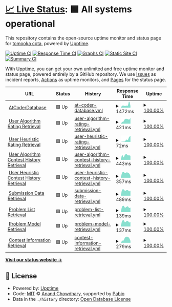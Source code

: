 # [📈 Live Status](https://sirogamichandayo.github.io/my-upptime): <!--live status--> **🟩 All systems operational**

This repository contains the open-source uptime monitor and status page for [tomooka cota](https://sirogamichandayo.github.io/my-upptime), powered by [Upptime](https://github.com/upptime/upptime).

[![Uptime CI](https://github.com/sirogamichandayo/my-upptime/workflows/Uptime%20CI/badge.svg)](https://github.com/sirogamichandayo/my-upptime/actions?query=workflow%3A%22Uptime+CI%22)
[![Response Time CI](https://github.com/sirogamichandayo/my-upptime/workflows/Response%20Time%20CI/badge.svg)](https://github.com/sirogamichandayo/my-upptime/actions?query=workflow%3A%22Response+Time+CI%22)
[![Graphs CI](https://github.com/sirogamichandayo/my-upptime/workflows/Graphs%20CI/badge.svg)](https://github.com/sirogamichandayo/my-upptime/actions?query=workflow%3A%22Graphs+CI%22)
[![Static Site CI](https://github.com/sirogamichandayo/my-upptime/workflows/Static%20Site%20CI/badge.svg)](https://github.com/sirogamichandayo/my-upptime/actions?query=workflow%3A%22Static+Site+CI%22)
[![Summary CI](https://github.com/sirogamichandayo/my-upptime/workflows/Summary%20CI/badge.svg)](https://github.com/sirogamichandayo/my-upptime/actions?query=workflow%3A%22Summary+CI%22)

With [Upptime](https://upptime.js.org), you can get your own unlimited and free uptime monitor and status page, powered entirely by a GitHub repository. We use [Issues](https://github.com/sirogamichandayo/my-upptime/issues) as incident reports, [Actions](https://github.com/sirogamichandayo/my-upptime/actions) as uptime monitors, and [Pages](https://sirogamichandayo.github.io/my-upptime) for the status page.

<!--start: status pages-->
<!-- This summary is generated by Upptime (https://github.com/upptime/upptime) -->
<!-- Do not edit this manually, your changes will be overwritten -->
<!-- prettier-ignore -->
| URL | Status | History | Response Time | Uptime |
| --- | ------ | ------- | ------------- | ------ |
| <img alt="" src="https://icons.duckduckgo.com/ip3/atcoder-db.sirogami.com.ico" height="13"> [AtCoderDatabase](https://atcoder-db.sirogami.com/) | 🟩 Up | [at-coder-database.yml](https://github.com/sirogamichandayo/my-upptime/commits/HEAD/history/at-coder-database.yml) | <details><summary><img alt="Response time graph" src="./graphs/at-coder-database/response-time-week.png" height="20"> 1472ms</summary><br><a href="https://sirogamichandayo.github.io/my-upptime/history/at-coder-database"><img alt="Response time 1158" src="https://img.shields.io/endpoint?url=https%3A%2F%2Fraw.githubusercontent.com%2Fsirogamichandayo%2Fmy-upptime%2FHEAD%2Fapi%2Fat-coder-database%2Fresponse-time.json"></a><br><a href="https://sirogamichandayo.github.io/my-upptime/history/at-coder-database"><img alt="24-hour response time 1130" src="https://img.shields.io/endpoint?url=https%3A%2F%2Fraw.githubusercontent.com%2Fsirogamichandayo%2Fmy-upptime%2FHEAD%2Fapi%2Fat-coder-database%2Fresponse-time-day.json"></a><br><a href="https://sirogamichandayo.github.io/my-upptime/history/at-coder-database"><img alt="7-day response time 1472" src="https://img.shields.io/endpoint?url=https%3A%2F%2Fraw.githubusercontent.com%2Fsirogamichandayo%2Fmy-upptime%2FHEAD%2Fapi%2Fat-coder-database%2Fresponse-time-week.json"></a><br><a href="https://sirogamichandayo.github.io/my-upptime/history/at-coder-database"><img alt="30-day response time 1208" src="https://img.shields.io/endpoint?url=https%3A%2F%2Fraw.githubusercontent.com%2Fsirogamichandayo%2Fmy-upptime%2FHEAD%2Fapi%2Fat-coder-database%2Fresponse-time-month.json"></a><br><a href="https://sirogamichandayo.github.io/my-upptime/history/at-coder-database"><img alt="1-year response time 1158" src="https://img.shields.io/endpoint?url=https%3A%2F%2Fraw.githubusercontent.com%2Fsirogamichandayo%2Fmy-upptime%2FHEAD%2Fapi%2Fat-coder-database%2Fresponse-time-year.json"></a></details> | <details><summary><a href="https://sirogamichandayo.github.io/my-upptime/history/at-coder-database">100.00%</a></summary><a href="https://sirogamichandayo.github.io/my-upptime/history/at-coder-database"><img alt="All-time uptime 99.77%" src="https://img.shields.io/endpoint?url=https%3A%2F%2Fraw.githubusercontent.com%2Fsirogamichandayo%2Fmy-upptime%2FHEAD%2Fapi%2Fat-coder-database%2Fuptime.json"></a><br><a href="https://sirogamichandayo.github.io/my-upptime/history/at-coder-database"><img alt="24-hour uptime 100.00%" src="https://img.shields.io/endpoint?url=https%3A%2F%2Fraw.githubusercontent.com%2Fsirogamichandayo%2Fmy-upptime%2FHEAD%2Fapi%2Fat-coder-database%2Fuptime-day.json"></a><br><a href="https://sirogamichandayo.github.io/my-upptime/history/at-coder-database"><img alt="7-day uptime 100.00%" src="https://img.shields.io/endpoint?url=https%3A%2F%2Fraw.githubusercontent.com%2Fsirogamichandayo%2Fmy-upptime%2FHEAD%2Fapi%2Fat-coder-database%2Fuptime-week.json"></a><br><a href="https://sirogamichandayo.github.io/my-upptime/history/at-coder-database"><img alt="30-day uptime 100.00%" src="https://img.shields.io/endpoint?url=https%3A%2F%2Fraw.githubusercontent.com%2Fsirogamichandayo%2Fmy-upptime%2FHEAD%2Fapi%2Fat-coder-database%2Fuptime-month.json"></a><br><a href="https://sirogamichandayo.github.io/my-upptime/history/at-coder-database"><img alt="1-year uptime 99.77%" src="https://img.shields.io/endpoint?url=https%3A%2F%2Fraw.githubusercontent.com%2Fsirogamichandayo%2Fmy-upptime%2FHEAD%2Fapi%2Fat-coder-database%2Fuptime-year.json"></a></details>
| <img alt="" src="https://icons.duckduckgo.com/ip3/data.ac-predictor.com.ico" height="13"> [User Algorithm Rating Retrieval](https://data.ac-predictor.com/ratings/algorithm.json) | 🟩 Up | [user-algorithm-rating-retrieval.yml](https://github.com/sirogamichandayo/my-upptime/commits/HEAD/history/user-algorithm-rating-retrieval.yml) | <details><summary><img alt="Response time graph" src="./graphs/user-algorithm-rating-retrieval/response-time-week.png" height="20"> 421ms</summary><br><a href="https://sirogamichandayo.github.io/my-upptime/history/user-algorithm-rating-retrieval"><img alt="Response time 302" src="https://img.shields.io/endpoint?url=https%3A%2F%2Fraw.githubusercontent.com%2Fsirogamichandayo%2Fmy-upptime%2FHEAD%2Fapi%2Fuser-algorithm-rating-retrieval%2Fresponse-time.json"></a><br><a href="https://sirogamichandayo.github.io/my-upptime/history/user-algorithm-rating-retrieval"><img alt="24-hour response time 568" src="https://img.shields.io/endpoint?url=https%3A%2F%2Fraw.githubusercontent.com%2Fsirogamichandayo%2Fmy-upptime%2FHEAD%2Fapi%2Fuser-algorithm-rating-retrieval%2Fresponse-time-day.json"></a><br><a href="https://sirogamichandayo.github.io/my-upptime/history/user-algorithm-rating-retrieval"><img alt="7-day response time 421" src="https://img.shields.io/endpoint?url=https%3A%2F%2Fraw.githubusercontent.com%2Fsirogamichandayo%2Fmy-upptime%2FHEAD%2Fapi%2Fuser-algorithm-rating-retrieval%2Fresponse-time-week.json"></a><br><a href="https://sirogamichandayo.github.io/my-upptime/history/user-algorithm-rating-retrieval"><img alt="30-day response time 310" src="https://img.shields.io/endpoint?url=https%3A%2F%2Fraw.githubusercontent.com%2Fsirogamichandayo%2Fmy-upptime%2FHEAD%2Fapi%2Fuser-algorithm-rating-retrieval%2Fresponse-time-month.json"></a><br><a href="https://sirogamichandayo.github.io/my-upptime/history/user-algorithm-rating-retrieval"><img alt="1-year response time 302" src="https://img.shields.io/endpoint?url=https%3A%2F%2Fraw.githubusercontent.com%2Fsirogamichandayo%2Fmy-upptime%2FHEAD%2Fapi%2Fuser-algorithm-rating-retrieval%2Fresponse-time-year.json"></a></details> | <details><summary><a href="https://sirogamichandayo.github.io/my-upptime/history/user-algorithm-rating-retrieval">100.00%</a></summary><a href="https://sirogamichandayo.github.io/my-upptime/history/user-algorithm-rating-retrieval"><img alt="All-time uptime 100.00%" src="https://img.shields.io/endpoint?url=https%3A%2F%2Fraw.githubusercontent.com%2Fsirogamichandayo%2Fmy-upptime%2FHEAD%2Fapi%2Fuser-algorithm-rating-retrieval%2Fuptime.json"></a><br><a href="https://sirogamichandayo.github.io/my-upptime/history/user-algorithm-rating-retrieval"><img alt="24-hour uptime 100.00%" src="https://img.shields.io/endpoint?url=https%3A%2F%2Fraw.githubusercontent.com%2Fsirogamichandayo%2Fmy-upptime%2FHEAD%2Fapi%2Fuser-algorithm-rating-retrieval%2Fuptime-day.json"></a><br><a href="https://sirogamichandayo.github.io/my-upptime/history/user-algorithm-rating-retrieval"><img alt="7-day uptime 100.00%" src="https://img.shields.io/endpoint?url=https%3A%2F%2Fraw.githubusercontent.com%2Fsirogamichandayo%2Fmy-upptime%2FHEAD%2Fapi%2Fuser-algorithm-rating-retrieval%2Fuptime-week.json"></a><br><a href="https://sirogamichandayo.github.io/my-upptime/history/user-algorithm-rating-retrieval"><img alt="30-day uptime 100.00%" src="https://img.shields.io/endpoint?url=https%3A%2F%2Fraw.githubusercontent.com%2Fsirogamichandayo%2Fmy-upptime%2FHEAD%2Fapi%2Fuser-algorithm-rating-retrieval%2Fuptime-month.json"></a><br><a href="https://sirogamichandayo.github.io/my-upptime/history/user-algorithm-rating-retrieval"><img alt="1-year uptime 100.00%" src="https://img.shields.io/endpoint?url=https%3A%2F%2Fraw.githubusercontent.com%2Fsirogamichandayo%2Fmy-upptime%2FHEAD%2Fapi%2Fuser-algorithm-rating-retrieval%2Fuptime-year.json"></a></details>
| <img alt="" src="https://icons.duckduckgo.com/ip3/data.ac-predictor.com.ico" height="13"> [User Heuristic Rating Retrieval](https://data.ac-predictor.com/ratings/heuristic.json) | 🟩 Up | [user-heuristic-rating-retrieval.yml](https://github.com/sirogamichandayo/my-upptime/commits/HEAD/history/user-heuristic-rating-retrieval.yml) | <details><summary><img alt="Response time graph" src="./graphs/user-heuristic-rating-retrieval/response-time-week.png" height="20"> 72ms</summary><br><a href="https://sirogamichandayo.github.io/my-upptime/history/user-heuristic-rating-retrieval"><img alt="Response time 45" src="https://img.shields.io/endpoint?url=https%3A%2F%2Fraw.githubusercontent.com%2Fsirogamichandayo%2Fmy-upptime%2FHEAD%2Fapi%2Fuser-heuristic-rating-retrieval%2Fresponse-time.json"></a><br><a href="https://sirogamichandayo.github.io/my-upptime/history/user-heuristic-rating-retrieval"><img alt="24-hour response time 66" src="https://img.shields.io/endpoint?url=https%3A%2F%2Fraw.githubusercontent.com%2Fsirogamichandayo%2Fmy-upptime%2FHEAD%2Fapi%2Fuser-heuristic-rating-retrieval%2Fresponse-time-day.json"></a><br><a href="https://sirogamichandayo.github.io/my-upptime/history/user-heuristic-rating-retrieval"><img alt="7-day response time 72" src="https://img.shields.io/endpoint?url=https%3A%2F%2Fraw.githubusercontent.com%2Fsirogamichandayo%2Fmy-upptime%2FHEAD%2Fapi%2Fuser-heuristic-rating-retrieval%2Fresponse-time-week.json"></a><br><a href="https://sirogamichandayo.github.io/my-upptime/history/user-heuristic-rating-retrieval"><img alt="30-day response time 58" src="https://img.shields.io/endpoint?url=https%3A%2F%2Fraw.githubusercontent.com%2Fsirogamichandayo%2Fmy-upptime%2FHEAD%2Fapi%2Fuser-heuristic-rating-retrieval%2Fresponse-time-month.json"></a><br><a href="https://sirogamichandayo.github.io/my-upptime/history/user-heuristic-rating-retrieval"><img alt="1-year response time 45" src="https://img.shields.io/endpoint?url=https%3A%2F%2Fraw.githubusercontent.com%2Fsirogamichandayo%2Fmy-upptime%2FHEAD%2Fapi%2Fuser-heuristic-rating-retrieval%2Fresponse-time-year.json"></a></details> | <details><summary><a href="https://sirogamichandayo.github.io/my-upptime/history/user-heuristic-rating-retrieval">100.00%</a></summary><a href="https://sirogamichandayo.github.io/my-upptime/history/user-heuristic-rating-retrieval"><img alt="All-time uptime 100.00%" src="https://img.shields.io/endpoint?url=https%3A%2F%2Fraw.githubusercontent.com%2Fsirogamichandayo%2Fmy-upptime%2FHEAD%2Fapi%2Fuser-heuristic-rating-retrieval%2Fuptime.json"></a><br><a href="https://sirogamichandayo.github.io/my-upptime/history/user-heuristic-rating-retrieval"><img alt="24-hour uptime 100.00%" src="https://img.shields.io/endpoint?url=https%3A%2F%2Fraw.githubusercontent.com%2Fsirogamichandayo%2Fmy-upptime%2FHEAD%2Fapi%2Fuser-heuristic-rating-retrieval%2Fuptime-day.json"></a><br><a href="https://sirogamichandayo.github.io/my-upptime/history/user-heuristic-rating-retrieval"><img alt="7-day uptime 100.00%" src="https://img.shields.io/endpoint?url=https%3A%2F%2Fraw.githubusercontent.com%2Fsirogamichandayo%2Fmy-upptime%2FHEAD%2Fapi%2Fuser-heuristic-rating-retrieval%2Fuptime-week.json"></a><br><a href="https://sirogamichandayo.github.io/my-upptime/history/user-heuristic-rating-retrieval"><img alt="30-day uptime 100.00%" src="https://img.shields.io/endpoint?url=https%3A%2F%2Fraw.githubusercontent.com%2Fsirogamichandayo%2Fmy-upptime%2FHEAD%2Fapi%2Fuser-heuristic-rating-retrieval%2Fuptime-month.json"></a><br><a href="https://sirogamichandayo.github.io/my-upptime/history/user-heuristic-rating-retrieval"><img alt="1-year uptime 100.00%" src="https://img.shields.io/endpoint?url=https%3A%2F%2Fraw.githubusercontent.com%2Fsirogamichandayo%2Fmy-upptime%2FHEAD%2Fapi%2Fuser-heuristic-rating-retrieval%2Fuptime-year.json"></a></details>
| <img alt="" src="https://icons.duckduckgo.com/ip3/atcoder.jp.ico" height="13"> [User Algorithm Contest History Retrieval](https://atcoder.jp/users/sirogamichandayo/history/json) | 🟩 Up | [user-algorithm-contest-history-retrieval.yml](https://github.com/sirogamichandayo/my-upptime/commits/HEAD/history/user-algorithm-contest-history-retrieval.yml) | <details><summary><img alt="Response time graph" src="./graphs/user-algorithm-contest-history-retrieval/response-time-week.png" height="20"> 443ms</summary><br><a href="https://sirogamichandayo.github.io/my-upptime/history/user-algorithm-contest-history-retrieval"><img alt="Response time 355" src="https://img.shields.io/endpoint?url=https%3A%2F%2Fraw.githubusercontent.com%2Fsirogamichandayo%2Fmy-upptime%2FHEAD%2Fapi%2Fuser-algorithm-contest-history-retrieval%2Fresponse-time.json"></a><br><a href="https://sirogamichandayo.github.io/my-upptime/history/user-algorithm-contest-history-retrieval"><img alt="24-hour response time 271" src="https://img.shields.io/endpoint?url=https%3A%2F%2Fraw.githubusercontent.com%2Fsirogamichandayo%2Fmy-upptime%2FHEAD%2Fapi%2Fuser-algorithm-contest-history-retrieval%2Fresponse-time-day.json"></a><br><a href="https://sirogamichandayo.github.io/my-upptime/history/user-algorithm-contest-history-retrieval"><img alt="7-day response time 443" src="https://img.shields.io/endpoint?url=https%3A%2F%2Fraw.githubusercontent.com%2Fsirogamichandayo%2Fmy-upptime%2FHEAD%2Fapi%2Fuser-algorithm-contest-history-retrieval%2Fresponse-time-week.json"></a><br><a href="https://sirogamichandayo.github.io/my-upptime/history/user-algorithm-contest-history-retrieval"><img alt="30-day response time 424" src="https://img.shields.io/endpoint?url=https%3A%2F%2Fraw.githubusercontent.com%2Fsirogamichandayo%2Fmy-upptime%2FHEAD%2Fapi%2Fuser-algorithm-contest-history-retrieval%2Fresponse-time-month.json"></a><br><a href="https://sirogamichandayo.github.io/my-upptime/history/user-algorithm-contest-history-retrieval"><img alt="1-year response time 355" src="https://img.shields.io/endpoint?url=https%3A%2F%2Fraw.githubusercontent.com%2Fsirogamichandayo%2Fmy-upptime%2FHEAD%2Fapi%2Fuser-algorithm-contest-history-retrieval%2Fresponse-time-year.json"></a></details> | <details><summary><a href="https://sirogamichandayo.github.io/my-upptime/history/user-algorithm-contest-history-retrieval">100.00%</a></summary><a href="https://sirogamichandayo.github.io/my-upptime/history/user-algorithm-contest-history-retrieval"><img alt="All-time uptime 100.00%" src="https://img.shields.io/endpoint?url=https%3A%2F%2Fraw.githubusercontent.com%2Fsirogamichandayo%2Fmy-upptime%2FHEAD%2Fapi%2Fuser-algorithm-contest-history-retrieval%2Fuptime.json"></a><br><a href="https://sirogamichandayo.github.io/my-upptime/history/user-algorithm-contest-history-retrieval"><img alt="24-hour uptime 100.00%" src="https://img.shields.io/endpoint?url=https%3A%2F%2Fraw.githubusercontent.com%2Fsirogamichandayo%2Fmy-upptime%2FHEAD%2Fapi%2Fuser-algorithm-contest-history-retrieval%2Fuptime-day.json"></a><br><a href="https://sirogamichandayo.github.io/my-upptime/history/user-algorithm-contest-history-retrieval"><img alt="7-day uptime 100.00%" src="https://img.shields.io/endpoint?url=https%3A%2F%2Fraw.githubusercontent.com%2Fsirogamichandayo%2Fmy-upptime%2FHEAD%2Fapi%2Fuser-algorithm-contest-history-retrieval%2Fuptime-week.json"></a><br><a href="https://sirogamichandayo.github.io/my-upptime/history/user-algorithm-contest-history-retrieval"><img alt="30-day uptime 100.00%" src="https://img.shields.io/endpoint?url=https%3A%2F%2Fraw.githubusercontent.com%2Fsirogamichandayo%2Fmy-upptime%2FHEAD%2Fapi%2Fuser-algorithm-contest-history-retrieval%2Fuptime-month.json"></a><br><a href="https://sirogamichandayo.github.io/my-upptime/history/user-algorithm-contest-history-retrieval"><img alt="1-year uptime 100.00%" src="https://img.shields.io/endpoint?url=https%3A%2F%2Fraw.githubusercontent.com%2Fsirogamichandayo%2Fmy-upptime%2FHEAD%2Fapi%2Fuser-algorithm-contest-history-retrieval%2Fuptime-year.json"></a></details>
| <img alt="" src="https://icons.duckduckgo.com/ip3/atcoder.jp.ico" height="13"> [User Heuristic Contest History Retrieval](https://atcoder.jp/users/sirogamichandayo/history/json?contestType=heuristic) | 🟩 Up | [user-heuristic-contest-history-retrieval.yml](https://github.com/sirogamichandayo/my-upptime/commits/HEAD/history/user-heuristic-contest-history-retrieval.yml) | <details><summary><img alt="Response time graph" src="./graphs/user-heuristic-contest-history-retrieval/response-time-week.png" height="20"> 357ms</summary><br><a href="https://sirogamichandayo.github.io/my-upptime/history/user-heuristic-contest-history-retrieval"><img alt="Response time 302" src="https://img.shields.io/endpoint?url=https%3A%2F%2Fraw.githubusercontent.com%2Fsirogamichandayo%2Fmy-upptime%2FHEAD%2Fapi%2Fuser-heuristic-contest-history-retrieval%2Fresponse-time.json"></a><br><a href="https://sirogamichandayo.github.io/my-upptime/history/user-heuristic-contest-history-retrieval"><img alt="24-hour response time 430" src="https://img.shields.io/endpoint?url=https%3A%2F%2Fraw.githubusercontent.com%2Fsirogamichandayo%2Fmy-upptime%2FHEAD%2Fapi%2Fuser-heuristic-contest-history-retrieval%2Fresponse-time-day.json"></a><br><a href="https://sirogamichandayo.github.io/my-upptime/history/user-heuristic-contest-history-retrieval"><img alt="7-day response time 357" src="https://img.shields.io/endpoint?url=https%3A%2F%2Fraw.githubusercontent.com%2Fsirogamichandayo%2Fmy-upptime%2FHEAD%2Fapi%2Fuser-heuristic-contest-history-retrieval%2Fresponse-time-week.json"></a><br><a href="https://sirogamichandayo.github.io/my-upptime/history/user-heuristic-contest-history-retrieval"><img alt="30-day response time 328" src="https://img.shields.io/endpoint?url=https%3A%2F%2Fraw.githubusercontent.com%2Fsirogamichandayo%2Fmy-upptime%2FHEAD%2Fapi%2Fuser-heuristic-contest-history-retrieval%2Fresponse-time-month.json"></a><br><a href="https://sirogamichandayo.github.io/my-upptime/history/user-heuristic-contest-history-retrieval"><img alt="1-year response time 302" src="https://img.shields.io/endpoint?url=https%3A%2F%2Fraw.githubusercontent.com%2Fsirogamichandayo%2Fmy-upptime%2FHEAD%2Fapi%2Fuser-heuristic-contest-history-retrieval%2Fresponse-time-year.json"></a></details> | <details><summary><a href="https://sirogamichandayo.github.io/my-upptime/history/user-heuristic-contest-history-retrieval">100.00%</a></summary><a href="https://sirogamichandayo.github.io/my-upptime/history/user-heuristic-contest-history-retrieval"><img alt="All-time uptime 100.00%" src="https://img.shields.io/endpoint?url=https%3A%2F%2Fraw.githubusercontent.com%2Fsirogamichandayo%2Fmy-upptime%2FHEAD%2Fapi%2Fuser-heuristic-contest-history-retrieval%2Fuptime.json"></a><br><a href="https://sirogamichandayo.github.io/my-upptime/history/user-heuristic-contest-history-retrieval"><img alt="24-hour uptime 100.00%" src="https://img.shields.io/endpoint?url=https%3A%2F%2Fraw.githubusercontent.com%2Fsirogamichandayo%2Fmy-upptime%2FHEAD%2Fapi%2Fuser-heuristic-contest-history-retrieval%2Fuptime-day.json"></a><br><a href="https://sirogamichandayo.github.io/my-upptime/history/user-heuristic-contest-history-retrieval"><img alt="7-day uptime 100.00%" src="https://img.shields.io/endpoint?url=https%3A%2F%2Fraw.githubusercontent.com%2Fsirogamichandayo%2Fmy-upptime%2FHEAD%2Fapi%2Fuser-heuristic-contest-history-retrieval%2Fuptime-week.json"></a><br><a href="https://sirogamichandayo.github.io/my-upptime/history/user-heuristic-contest-history-retrieval"><img alt="30-day uptime 100.00%" src="https://img.shields.io/endpoint?url=https%3A%2F%2Fraw.githubusercontent.com%2Fsirogamichandayo%2Fmy-upptime%2FHEAD%2Fapi%2Fuser-heuristic-contest-history-retrieval%2Fuptime-month.json"></a><br><a href="https://sirogamichandayo.github.io/my-upptime/history/user-heuristic-contest-history-retrieval"><img alt="1-year uptime 100.00%" src="https://img.shields.io/endpoint?url=https%3A%2F%2Fraw.githubusercontent.com%2Fsirogamichandayo%2Fmy-upptime%2FHEAD%2Fapi%2Fuser-heuristic-contest-history-retrieval%2Fuptime-year.json"></a></details>
| <img alt="" src="https://icons.duckduckgo.com/ip3/kenkoooo.com.ico" height="13"> [Submission Data Retrieval](https://kenkoooo.com/atcoder/atcoder-api/v3/from/9223372036854775807) | 🟩 Up | [submission-data-retrieval.yml](https://github.com/sirogamichandayo/my-upptime/commits/HEAD/history/submission-data-retrieval.yml) | <details><summary><img alt="Response time graph" src="./graphs/submission-data-retrieval/response-time-week.png" height="20"> 489ms</summary><br><a href="https://sirogamichandayo.github.io/my-upptime/history/submission-data-retrieval"><img alt="Response time 534" src="https://img.shields.io/endpoint?url=https%3A%2F%2Fraw.githubusercontent.com%2Fsirogamichandayo%2Fmy-upptime%2FHEAD%2Fapi%2Fsubmission-data-retrieval%2Fresponse-time.json"></a><br><a href="https://sirogamichandayo.github.io/my-upptime/history/submission-data-retrieval"><img alt="24-hour response time 486" src="https://img.shields.io/endpoint?url=https%3A%2F%2Fraw.githubusercontent.com%2Fsirogamichandayo%2Fmy-upptime%2FHEAD%2Fapi%2Fsubmission-data-retrieval%2Fresponse-time-day.json"></a><br><a href="https://sirogamichandayo.github.io/my-upptime/history/submission-data-retrieval"><img alt="7-day response time 489" src="https://img.shields.io/endpoint?url=https%3A%2F%2Fraw.githubusercontent.com%2Fsirogamichandayo%2Fmy-upptime%2FHEAD%2Fapi%2Fsubmission-data-retrieval%2Fresponse-time-week.json"></a><br><a href="https://sirogamichandayo.github.io/my-upptime/history/submission-data-retrieval"><img alt="30-day response time 518" src="https://img.shields.io/endpoint?url=https%3A%2F%2Fraw.githubusercontent.com%2Fsirogamichandayo%2Fmy-upptime%2FHEAD%2Fapi%2Fsubmission-data-retrieval%2Fresponse-time-month.json"></a><br><a href="https://sirogamichandayo.github.io/my-upptime/history/submission-data-retrieval"><img alt="1-year response time 534" src="https://img.shields.io/endpoint?url=https%3A%2F%2Fraw.githubusercontent.com%2Fsirogamichandayo%2Fmy-upptime%2FHEAD%2Fapi%2Fsubmission-data-retrieval%2Fresponse-time-year.json"></a></details> | <details><summary><a href="https://sirogamichandayo.github.io/my-upptime/history/submission-data-retrieval">100.00%</a></summary><a href="https://sirogamichandayo.github.io/my-upptime/history/submission-data-retrieval"><img alt="All-time uptime 100.00%" src="https://img.shields.io/endpoint?url=https%3A%2F%2Fraw.githubusercontent.com%2Fsirogamichandayo%2Fmy-upptime%2FHEAD%2Fapi%2Fsubmission-data-retrieval%2Fuptime.json"></a><br><a href="https://sirogamichandayo.github.io/my-upptime/history/submission-data-retrieval"><img alt="24-hour uptime 100.00%" src="https://img.shields.io/endpoint?url=https%3A%2F%2Fraw.githubusercontent.com%2Fsirogamichandayo%2Fmy-upptime%2FHEAD%2Fapi%2Fsubmission-data-retrieval%2Fuptime-day.json"></a><br><a href="https://sirogamichandayo.github.io/my-upptime/history/submission-data-retrieval"><img alt="7-day uptime 100.00%" src="https://img.shields.io/endpoint?url=https%3A%2F%2Fraw.githubusercontent.com%2Fsirogamichandayo%2Fmy-upptime%2FHEAD%2Fapi%2Fsubmission-data-retrieval%2Fuptime-week.json"></a><br><a href="https://sirogamichandayo.github.io/my-upptime/history/submission-data-retrieval"><img alt="30-day uptime 100.00%" src="https://img.shields.io/endpoint?url=https%3A%2F%2Fraw.githubusercontent.com%2Fsirogamichandayo%2Fmy-upptime%2FHEAD%2Fapi%2Fsubmission-data-retrieval%2Fuptime-month.json"></a><br><a href="https://sirogamichandayo.github.io/my-upptime/history/submission-data-retrieval"><img alt="1-year uptime 100.00%" src="https://img.shields.io/endpoint?url=https%3A%2F%2Fraw.githubusercontent.com%2Fsirogamichandayo%2Fmy-upptime%2FHEAD%2Fapi%2Fsubmission-data-retrieval%2Fuptime-year.json"></a></details>
| <img alt="" src="https://icons.duckduckgo.com/ip3/kenkoooo.com.ico" height="13"> [Problem List Retrieval](https://kenkoooo.com/atcoder/resources/problems.json) | 🟩 Up | [problem-list-retrieval.yml](https://github.com/sirogamichandayo/my-upptime/commits/HEAD/history/problem-list-retrieval.yml) | <details><summary><img alt="Response time graph" src="./graphs/problem-list-retrieval/response-time-week.png" height="20"> 139ms</summary><br><a href="https://sirogamichandayo.github.io/my-upptime/history/problem-list-retrieval"><img alt="Response time 153" src="https://img.shields.io/endpoint?url=https%3A%2F%2Fraw.githubusercontent.com%2Fsirogamichandayo%2Fmy-upptime%2FHEAD%2Fapi%2Fproblem-list-retrieval%2Fresponse-time.json"></a><br><a href="https://sirogamichandayo.github.io/my-upptime/history/problem-list-retrieval"><img alt="24-hour response time 142" src="https://img.shields.io/endpoint?url=https%3A%2F%2Fraw.githubusercontent.com%2Fsirogamichandayo%2Fmy-upptime%2FHEAD%2Fapi%2Fproblem-list-retrieval%2Fresponse-time-day.json"></a><br><a href="https://sirogamichandayo.github.io/my-upptime/history/problem-list-retrieval"><img alt="7-day response time 139" src="https://img.shields.io/endpoint?url=https%3A%2F%2Fraw.githubusercontent.com%2Fsirogamichandayo%2Fmy-upptime%2FHEAD%2Fapi%2Fproblem-list-retrieval%2Fresponse-time-week.json"></a><br><a href="https://sirogamichandayo.github.io/my-upptime/history/problem-list-retrieval"><img alt="30-day response time 147" src="https://img.shields.io/endpoint?url=https%3A%2F%2Fraw.githubusercontent.com%2Fsirogamichandayo%2Fmy-upptime%2FHEAD%2Fapi%2Fproblem-list-retrieval%2Fresponse-time-month.json"></a><br><a href="https://sirogamichandayo.github.io/my-upptime/history/problem-list-retrieval"><img alt="1-year response time 153" src="https://img.shields.io/endpoint?url=https%3A%2F%2Fraw.githubusercontent.com%2Fsirogamichandayo%2Fmy-upptime%2FHEAD%2Fapi%2Fproblem-list-retrieval%2Fresponse-time-year.json"></a></details> | <details><summary><a href="https://sirogamichandayo.github.io/my-upptime/history/problem-list-retrieval">100.00%</a></summary><a href="https://sirogamichandayo.github.io/my-upptime/history/problem-list-retrieval"><img alt="All-time uptime 100.00%" src="https://img.shields.io/endpoint?url=https%3A%2F%2Fraw.githubusercontent.com%2Fsirogamichandayo%2Fmy-upptime%2FHEAD%2Fapi%2Fproblem-list-retrieval%2Fuptime.json"></a><br><a href="https://sirogamichandayo.github.io/my-upptime/history/problem-list-retrieval"><img alt="24-hour uptime 100.00%" src="https://img.shields.io/endpoint?url=https%3A%2F%2Fraw.githubusercontent.com%2Fsirogamichandayo%2Fmy-upptime%2FHEAD%2Fapi%2Fproblem-list-retrieval%2Fuptime-day.json"></a><br><a href="https://sirogamichandayo.github.io/my-upptime/history/problem-list-retrieval"><img alt="7-day uptime 100.00%" src="https://img.shields.io/endpoint?url=https%3A%2F%2Fraw.githubusercontent.com%2Fsirogamichandayo%2Fmy-upptime%2FHEAD%2Fapi%2Fproblem-list-retrieval%2Fuptime-week.json"></a><br><a href="https://sirogamichandayo.github.io/my-upptime/history/problem-list-retrieval"><img alt="30-day uptime 100.00%" src="https://img.shields.io/endpoint?url=https%3A%2F%2Fraw.githubusercontent.com%2Fsirogamichandayo%2Fmy-upptime%2FHEAD%2Fapi%2Fproblem-list-retrieval%2Fuptime-month.json"></a><br><a href="https://sirogamichandayo.github.io/my-upptime/history/problem-list-retrieval"><img alt="1-year uptime 100.00%" src="https://img.shields.io/endpoint?url=https%3A%2F%2Fraw.githubusercontent.com%2Fsirogamichandayo%2Fmy-upptime%2FHEAD%2Fapi%2Fproblem-list-retrieval%2Fuptime-year.json"></a></details>
| <img alt="" src="https://icons.duckduckgo.com/ip3/kenkoooo.com.ico" height="13"> [Problem Model Retrieval](https://kenkoooo.com/atcoder/resources/problem-models.json) | 🟩 Up | [problem-model-retrieval.yml](https://github.com/sirogamichandayo/my-upptime/commits/HEAD/history/problem-model-retrieval.yml) | <details><summary><img alt="Response time graph" src="./graphs/problem-model-retrieval/response-time-week.png" height="20"> 137ms</summary><br><a href="https://sirogamichandayo.github.io/my-upptime/history/problem-model-retrieval"><img alt="Response time 153" src="https://img.shields.io/endpoint?url=https%3A%2F%2Fraw.githubusercontent.com%2Fsirogamichandayo%2Fmy-upptime%2FHEAD%2Fapi%2Fproblem-model-retrieval%2Fresponse-time.json"></a><br><a href="https://sirogamichandayo.github.io/my-upptime/history/problem-model-retrieval"><img alt="24-hour response time 141" src="https://img.shields.io/endpoint?url=https%3A%2F%2Fraw.githubusercontent.com%2Fsirogamichandayo%2Fmy-upptime%2FHEAD%2Fapi%2Fproblem-model-retrieval%2Fresponse-time-day.json"></a><br><a href="https://sirogamichandayo.github.io/my-upptime/history/problem-model-retrieval"><img alt="7-day response time 137" src="https://img.shields.io/endpoint?url=https%3A%2F%2Fraw.githubusercontent.com%2Fsirogamichandayo%2Fmy-upptime%2FHEAD%2Fapi%2Fproblem-model-retrieval%2Fresponse-time-week.json"></a><br><a href="https://sirogamichandayo.github.io/my-upptime/history/problem-model-retrieval"><img alt="30-day response time 145" src="https://img.shields.io/endpoint?url=https%3A%2F%2Fraw.githubusercontent.com%2Fsirogamichandayo%2Fmy-upptime%2FHEAD%2Fapi%2Fproblem-model-retrieval%2Fresponse-time-month.json"></a><br><a href="https://sirogamichandayo.github.io/my-upptime/history/problem-model-retrieval"><img alt="1-year response time 153" src="https://img.shields.io/endpoint?url=https%3A%2F%2Fraw.githubusercontent.com%2Fsirogamichandayo%2Fmy-upptime%2FHEAD%2Fapi%2Fproblem-model-retrieval%2Fresponse-time-year.json"></a></details> | <details><summary><a href="https://sirogamichandayo.github.io/my-upptime/history/problem-model-retrieval">100.00%</a></summary><a href="https://sirogamichandayo.github.io/my-upptime/history/problem-model-retrieval"><img alt="All-time uptime 100.00%" src="https://img.shields.io/endpoint?url=https%3A%2F%2Fraw.githubusercontent.com%2Fsirogamichandayo%2Fmy-upptime%2FHEAD%2Fapi%2Fproblem-model-retrieval%2Fuptime.json"></a><br><a href="https://sirogamichandayo.github.io/my-upptime/history/problem-model-retrieval"><img alt="24-hour uptime 100.00%" src="https://img.shields.io/endpoint?url=https%3A%2F%2Fraw.githubusercontent.com%2Fsirogamichandayo%2Fmy-upptime%2FHEAD%2Fapi%2Fproblem-model-retrieval%2Fuptime-day.json"></a><br><a href="https://sirogamichandayo.github.io/my-upptime/history/problem-model-retrieval"><img alt="7-day uptime 100.00%" src="https://img.shields.io/endpoint?url=https%3A%2F%2Fraw.githubusercontent.com%2Fsirogamichandayo%2Fmy-upptime%2FHEAD%2Fapi%2Fproblem-model-retrieval%2Fuptime-week.json"></a><br><a href="https://sirogamichandayo.github.io/my-upptime/history/problem-model-retrieval"><img alt="30-day uptime 100.00%" src="https://img.shields.io/endpoint?url=https%3A%2F%2Fraw.githubusercontent.com%2Fsirogamichandayo%2Fmy-upptime%2FHEAD%2Fapi%2Fproblem-model-retrieval%2Fuptime-month.json"></a><br><a href="https://sirogamichandayo.github.io/my-upptime/history/problem-model-retrieval"><img alt="1-year uptime 100.00%" src="https://img.shields.io/endpoint?url=https%3A%2F%2Fraw.githubusercontent.com%2Fsirogamichandayo%2Fmy-upptime%2FHEAD%2Fapi%2Fproblem-model-retrieval%2Fuptime-year.json"></a></details>
| <img alt="" src="https://icons.duckduckgo.com/ip3/atcoder.jp.ico" height="13"> [Contest Information Retrieval](https://atcoder.jp/api/contests/abc001) | 🟩 Up | [contest-information-retrieval.yml](https://github.com/sirogamichandayo/my-upptime/commits/HEAD/history/contest-information-retrieval.yml) | <details><summary><img alt="Response time graph" src="./graphs/contest-information-retrieval/response-time-week.png" height="20"> 279ms</summary><br><a href="https://sirogamichandayo.github.io/my-upptime/history/contest-information-retrieval"><img alt="Response time 245" src="https://img.shields.io/endpoint?url=https%3A%2F%2Fraw.githubusercontent.com%2Fsirogamichandayo%2Fmy-upptime%2FHEAD%2Fapi%2Fcontest-information-retrieval%2Fresponse-time.json"></a><br><a href="https://sirogamichandayo.github.io/my-upptime/history/contest-information-retrieval"><img alt="24-hour response time 158" src="https://img.shields.io/endpoint?url=https%3A%2F%2Fraw.githubusercontent.com%2Fsirogamichandayo%2Fmy-upptime%2FHEAD%2Fapi%2Fcontest-information-retrieval%2Fresponse-time-day.json"></a><br><a href="https://sirogamichandayo.github.io/my-upptime/history/contest-information-retrieval"><img alt="7-day response time 279" src="https://img.shields.io/endpoint?url=https%3A%2F%2Fraw.githubusercontent.com%2Fsirogamichandayo%2Fmy-upptime%2FHEAD%2Fapi%2Fcontest-information-retrieval%2Fresponse-time-week.json"></a><br><a href="https://sirogamichandayo.github.io/my-upptime/history/contest-information-retrieval"><img alt="30-day response time 278" src="https://img.shields.io/endpoint?url=https%3A%2F%2Fraw.githubusercontent.com%2Fsirogamichandayo%2Fmy-upptime%2FHEAD%2Fapi%2Fcontest-information-retrieval%2Fresponse-time-month.json"></a><br><a href="https://sirogamichandayo.github.io/my-upptime/history/contest-information-retrieval"><img alt="1-year response time 245" src="https://img.shields.io/endpoint?url=https%3A%2F%2Fraw.githubusercontent.com%2Fsirogamichandayo%2Fmy-upptime%2FHEAD%2Fapi%2Fcontest-information-retrieval%2Fresponse-time-year.json"></a></details> | <details><summary><a href="https://sirogamichandayo.github.io/my-upptime/history/contest-information-retrieval">100.00%</a></summary><a href="https://sirogamichandayo.github.io/my-upptime/history/contest-information-retrieval"><img alt="All-time uptime 100.00%" src="https://img.shields.io/endpoint?url=https%3A%2F%2Fraw.githubusercontent.com%2Fsirogamichandayo%2Fmy-upptime%2FHEAD%2Fapi%2Fcontest-information-retrieval%2Fuptime.json"></a><br><a href="https://sirogamichandayo.github.io/my-upptime/history/contest-information-retrieval"><img alt="24-hour uptime 100.00%" src="https://img.shields.io/endpoint?url=https%3A%2F%2Fraw.githubusercontent.com%2Fsirogamichandayo%2Fmy-upptime%2FHEAD%2Fapi%2Fcontest-information-retrieval%2Fuptime-day.json"></a><br><a href="https://sirogamichandayo.github.io/my-upptime/history/contest-information-retrieval"><img alt="7-day uptime 100.00%" src="https://img.shields.io/endpoint?url=https%3A%2F%2Fraw.githubusercontent.com%2Fsirogamichandayo%2Fmy-upptime%2FHEAD%2Fapi%2Fcontest-information-retrieval%2Fuptime-week.json"></a><br><a href="https://sirogamichandayo.github.io/my-upptime/history/contest-information-retrieval"><img alt="30-day uptime 100.00%" src="https://img.shields.io/endpoint?url=https%3A%2F%2Fraw.githubusercontent.com%2Fsirogamichandayo%2Fmy-upptime%2FHEAD%2Fapi%2Fcontest-information-retrieval%2Fuptime-month.json"></a><br><a href="https://sirogamichandayo.github.io/my-upptime/history/contest-information-retrieval"><img alt="1-year uptime 100.00%" src="https://img.shields.io/endpoint?url=https%3A%2F%2Fraw.githubusercontent.com%2Fsirogamichandayo%2Fmy-upptime%2FHEAD%2Fapi%2Fcontest-information-retrieval%2Fuptime-year.json"></a></details>

<!--end: status pages-->

[**Visit our status website →**](https://sirogamichandayo.github.io/my-upptime)

## 📄 License

- Powered by: [Upptime](https://github.com/upptime/upptime)
- Code: [MIT](./LICENSE) © [Anand Chowdhary](https://anandchowdhary.com), supported by [Pabio](https://pabio.com)
- Data in the `./history` directory: [Open Database License](https://opendatacommons.org/licenses/odbl/1-0/)
